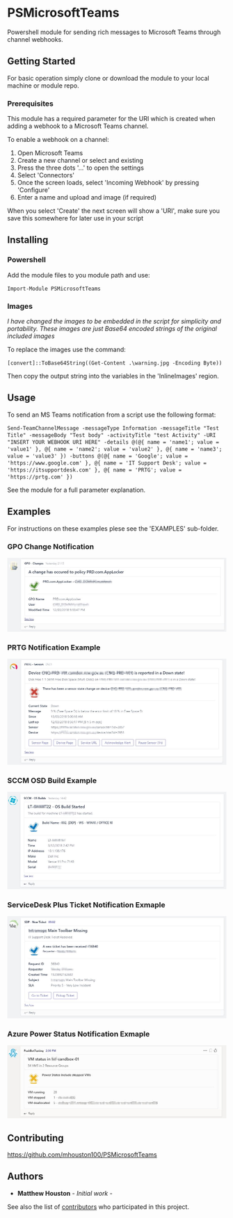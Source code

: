 # PSMicrosoftTeams

Powershell module for sending rich messages to Microsoft Teams through channel webhooks.

## Getting Started

For basic operation simply clone or download the module to your local machine or module repo.


### Prerequisites

This module has a required parameter for the URI which is created when adding a webhook to a Microsoft Teams channel.

To enable a webhook on a channel:

1. Open Microsoft Teams
2. Create a new channel or select and existing
3. Press the three dots '...' to open the settings
4. Select 'Connectors'
5. Once the screen loads, select 'Incoming Webhook' by pressing 'Configure'
6. Enter a name and upload and image (if required)

When you select 'Create' the next screen will show a 'URI', make sure you save this somewhere for later use in your script

## Installing

### Powershell

Add the module files to you module path and use:

```
Import-Module PSMicrosoftTeams
```

### Images
*I have changed the images to be embedded in the script for simplicity and portability. These images are just Base64 encoded strings of the original included images*

To replace the images use the command:

````
[convert]::ToBase64String((Get-Content .\warning.jpg -Encoding Byte))
````

Then copy the output string into the variables in the 'InlineImages' region.

## Usage

To send an MS Teams notification from a script use the following format:

```
Send-TeamChannelMessage -messageType Information -messageTitle "Test Title" -messageBody "Test body" -activityTitle "test Activity" -URI "INSERT YOUR WEBHOOK URI HERE" -details @(@{ name = 'name1'; value = 'value1' }, @{ name = 'name2'; value = 'value2' }, @{ name = 'name3'; value = 'value3' }) -buttons @(@{ name = 'Google'; value = 'https://www.google.com' }, @{ name = 'IT Support Desk'; value = 'https://itsupportdesk.com' }, @{ name = 'PRTG'; value = 'https://prtg.com' })
```

See the module for a full parameter explanation.

## Examples

For instructions on these examples plese see the 'EXAMPLES' sub-folder.

### GPO Change Notification

![Example-GPONotification](/Examples/Group%20Policy/Images/Example-GPONotification.jpg)

### PRTG Notification Example

![Example-PRTGNotification](./Examples/PRTG/Images/Example-PRTGNotification.jpg)

### SCCM OSD Build Example

![Example-SCCMOSD](./Examples/SCCM%20OSD/Images/Example-SCCMOSD.jpg)

### ServiceDesk Plus Ticket Notification Exmaple

![Example-SDPNotification](/Examples/ServiceDesk%20Plus/Images/Example-SDPNotification.jpg)

### Azure Power Status Notification Exmaple

![Example-AzureNotification](/Examples/Azure/Images/Example-AzureVMPowerstate.jpg)

## Contributing

https://github.com/mhouston100/PSMicrosoftTeams


## Authors

* **Matthew Houston** - *Initial work* -

See also the list of [contributors](https://github.com/mhouston100/PSMicrosoftTeams/graphs/contributors) who participated in this project.


